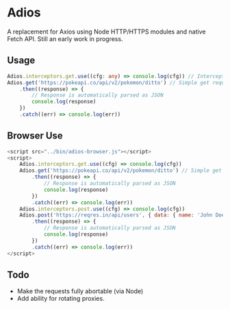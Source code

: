 # Adios

A replacement for Axios using Node HTTP/HTTPS modules and native Fetch API. Still an early work in progress.

## Usage

```typescript
Adios.interceptors.get.use((cfg: any) => console.log(cfg)) // Interceptor, is called before a request is made. Can be used to adjust config or add logging
Adios.get('https://pokeapi.co/api/v2/pokemon/ditto') // Simple get request
	.then((response) => {
		// Response is automatically parsed as JSON
		console.log(response)
	})
	.catch((err) => console.log(err))
```

## Browser Use

```javascript
<script src="../bin/adios-browser.js"></script>
<script>
	Adios.interceptors.get.use((cfg) => console.log(cfg))
	Adios.get('https://pokeapi.co/api/v2/pokemon/ditto') // Simple get request
		.then((response) => {
			// Response is automatically parsed as JSON
			console.log(response)
		})
		.catch((err) => console.log(err))
	Adios.interceptors.post.use((cfg) => console.log(cfg))
	Adios.post('https://reqres.in/api/users', { data: { name: 'John Doe' } }) // Simple POST request
		.then((response) => {
			// Response is automatically parsed as JSON
			console.log(response)
		})
		.catch((err) => console.log(err))
</script>
```

## Todo

-   Make the requests fully abortable (via Node)
-   Add ability for rotating proxies.

